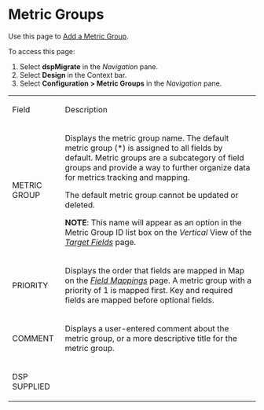 # Metric Groups

<div class="use">

Use this page to [Add a Metric
Group](../Use_Cases/Work_with_Metric_Groups.htm#Add_a_metric_group).

</div>

To access this page:

1.  Select <span style="font-weight: bold;">dspMigrate</span> in the
    <span style="font-style: italic;">Navigation</span> pane.
2.  Select <span style="font-weight: bold;">Design </span>in the Context
    bar.
3.  Select <span style="font-weight: bold;">Configuration \> Metric
    Groups</span> in the
    <span style="font-style: italic;">Navigation</span> pane.

<table>
<tbody>
<tr class="odd">
<td><p>Field</p></td>
<td><p>Description</p></td>
</tr>
<tr class="even">
<td><p>METRIC GROUP</p></td>
<td><p>Displays the metric group name. The default metric group (*) is assigned to all fields by default. Metric groups are a subcategory of field groups and provide a way to further organize data for metrics tracking and mapping.</p>
<p>The default metric group cannot be updated or deleted.</p>
<p><strong>NOTE</strong>: This name will appear as an option in the Metric Group ID list box on the <span style="font-style: italic;">Vertical</span> View of the <span style="font-style: italic;"><a href="Target_Fields_H_Target_Design.htm">Target Fields</a></span> page.</p></td>
</tr>
<tr class="odd">
<td><p>PRIORITY</p></td>
<td><p>Displays the order that fields are mapped in Map on the <em><a href="../../Map/Page_Desc/Field_Mappings_H.htm">Field Mappings</a></em> page. A metric group with a priority of 1 is mapped first. Key and required fields are mapped before optional fields.</p></td>
</tr>
<tr class="even">
<td><p>COMMENT</p></td>
<td><p>Displays a user-entered comment about the metric group, or a more descriptive title for the metric group.</p></td>
</tr>
<tr class="odd">
<td><p>DSP SUPPLIED</p></td>
<td></td>
</tr>
</tbody>
</table>
